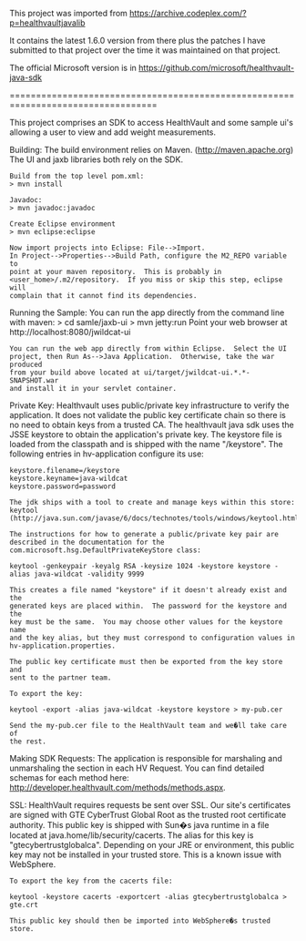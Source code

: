 This project was imported from https://archive.codeplex.com/?p=healthvaultjavalib

It contains the latest 1.6.0 version from there plus the patches I have submitted
to that project over the time it was maintained on that project.

The official Microsoft version is in https://github.com/microsoft/healthvault-java-sdk

==================================================================================

This project comprises an SDK to access HealthVault and some sample ui's
allowing a user to view and add weight measurements.  

Building:
    The build environment relies on Maven.  (http://maven.apache.org) 
    The UI and jaxb libraries both rely on the SDK.  

    Build from the top level pom.xml:
    > mvn install

    Javadoc:
    > mvn javadoc:javadoc

    Create Eclipse environment
    > mvn eclipse:eclipse

    Now import projects into Eclipse: File-->Import.
    In Project-->Properties-->Build Path, configure the M2_REPO variable to 
    point at your maven repository.  This is probably in 
    <user_home>/.m2/repository.  If you miss or skip this step, eclipse will 
    complain that it cannot find its dependencies.

Running the Sample:
    You can run the app directly from the command line with maven:
    > cd samle/jaxb-ui
    > mvn jetty:run
    Point your web browser at http://localhost:8080/jwildcat-ui

    You can run the web app directly from within Eclipse.  Select the UI 
    project, then Run As-->Java Application.  Otherwise, take the war produced 
    from your build above located at ui/target/jwildcat-ui.*.*-SNAPSHOT.war
    and install it in your servlet container. 

Private Key:
    Healthvault uses public/private key infrastructure to verify the 
    application.  It does not validate the public key certificate chain so 
    there is no need to obtain keys from a trusted CA.  The healthvault java 
    sdk uses the JSSE keystore to obtain the application's private key.  The 
    keystore file is loaded from the classpath and is shipped with the name 
    "/keystore".  The following entries in hv-application configure its use:

    keystore.filename=/keystore
    keystore.keyname=java-wildcat
    keystore.password=password

    The jdk ships with a tool to create and manage keys within this store: keytool 
    (http://java.sun.com/javase/6/docs/technotes/tools/windows/keytool.html)

    The instructions for how to generate a public/private key pair are 
    described in the documentation for the 
    com.microsoft.hsg.DefaultPrivateKeyStore class:

    keytool -genkeypair -keyalg RSA -keysize 1024 -keystore keystore -alias java-wildcat -validity 9999

    This creates a file named "keystore" if it doesn't already exist and the 
    generated keys are placed within.  The password for the keystore and the 
    key must be the same.  You may choose other values for the keystore name 
    and the key alias, but they must correspond to configuration values in 
    hv-application.properties.

    The public key certificate must then be exported from the key store and 
    sent to the partner team.  

    To export the key:

    keytool -export -alias java-wildcat -keystore keystore > my-pub.cer

    Send the my-pub.cer file to the HealthVault team and we�ll take care of 
    the rest.

Making SDK Requests:
    The application is responsible for marshaling and unmarshaling the <info> 
    section in each HV Request.  You can find detailed schemas for each 
    method here:  http://developer.healthvault.com/methods/methods.aspx.

SSL:
    HealthVault requires requests be sent over SSL. Our site's certificates are
    signed with GTE CyberTrust Global Root as the trusted root certificate 
    authority. This public key is shipped with Sun�s java runtime in a file 
    located at java.home/lib/security/cacerts. The alias for this key is 
    "gtecybertrustglobalca".  Depending on your JRE or environment, this
    public key may not be installed in your trusted store.  This is a known
    issue with WebSphere.

    To export the key from the cacerts file:

    keytool -keystore cacerts -exportcert -alias gtecybertrustglobalca > gte.crt

    This public key should then be imported into WebSphere�s trusted store.

